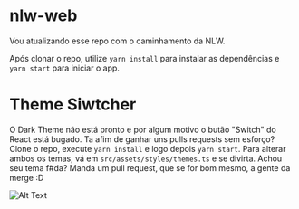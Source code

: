 # nlw-web
Vou atualizando esse repo com o caminhamento da NLW.

Após clonar o repo, utilize `yarn install` para instalar as dependências e `yarn start` para iniciar o app.

# Theme Siwtcher
O Dark Theme não está pronto e por algum motivo o butão "Switch" do React está bugado.
Ta afim de ganhar uns pulls requests sem esforço? Clone o repo, execute ```yarn install``` e logo depois ```yarn start```.
Para alterar ambos os temas, vá em `src/assets/styles/themes.ts` e se divirta. 
Achou seu tema f#da? Manda um pull request, que se for bom mesmo, a gente da merge :D

![Alt Text](https://imgur.com/MAHmY27.gif)
